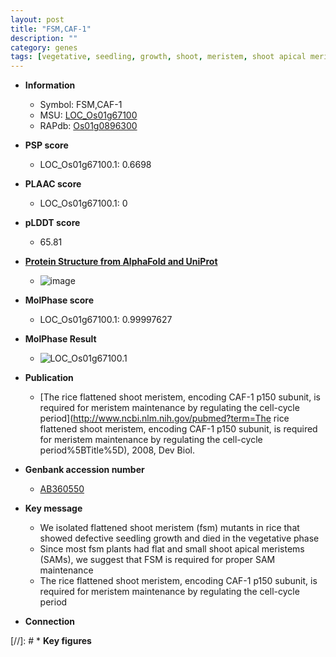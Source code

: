 ```yaml
---
layout: post
title: "FSM,CAF-1"
description: ""
category: genes
tags: [vegetative, seedling, growth, shoot, meristem, shoot apical meristem]
---
```


* **Information**  
    + Symbol: FSM,CAF-1  
    + MSU: [LOC_Os01g67100](http://rice.plantbiology.msu.edu/cgi-bin/ORF_infopage.cgi?orf=LOC_Os01g67100)  
    + RAPdb: [Os01g0896300](http://rapdb.dna.affrc.go.jp/viewer/gbrowse_details/irgsp1?name=Os01g0896300)  

* **PSP score**  
    + LOC_Os01g67100.1: 0.6698 

* **PLAAC score**  
    + LOC_Os01g67100.1: 0 

* **pLDDT score**
    + 65.81

* **[Protein Structure from AlphaFold and UniProt](https://www.uniprot.org/uniprotkb/B2ZX90/entry#structure)**
    + ![image](https://ricepsp.github.io/images/B/AF-B2ZX90-F1.png)

* **MolPhase score**
    + LOC_Os01g67100.1: 0.99997627

* **MolPhase Result**
    + ![LOC_Os01g67100.1](https://304243504.github.io/Pictures/LOC_Os01g/LOC_Os01g67100.1.png)

* **Publication**  
    + [The rice flattened shoot meristem, encoding CAF-1 p150 subunit, is required for meristem maintenance by regulating the cell-cycle period](http://www.ncbi.nlm.nih.gov/pubmed?term=The rice flattened shoot meristem, encoding CAF-1 p150 subunit, is required for meristem maintenance by regulating the cell-cycle period%5BTitle%5D), 2008, Dev Biol.

* **Genbank accession number**  
    + [AB360550](http://www.ncbi.nlm.nih.gov/nuccore/AB360550)

* **Key message**  
    + We isolated flattened shoot meristem (fsm) mutants in rice that showed defective seedling growth and died in the vegetative phase
    + Since most fsm plants had flat and small shoot apical meristems (SAMs), we suggest that FSM is required for proper SAM maintenance
    + The rice flattened shoot meristem, encoding CAF-1 p150 subunit, is required for meristem maintenance by regulating the cell-cycle period

* **Connection**  

[//]: # * **Key figures**  


